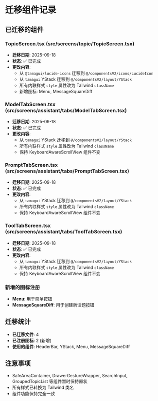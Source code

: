 # 迁移组件记录

## 已迁移的组件

### TopicScreen.tsx (src/screens/topic/TopicScreen.tsx)
- **迁移日期**: 2025-09-18
- **状态**: ✅ 已完成
- **更改内容**:
  - 从 `@tamagui/lucide-icons` 迁移到 `@/componentsV2/icons/LucideIcon`
  - 从 `tamagui` YStack 迁移到 `@/componentsV2/layout/YStack`
  - 所有内联样式 `style` 属性改为 Tailwind `className`
  - 新增图标: Menu, MessageSquareDiff

### ModelTabScreen.tsx (src/screens/assistant/tabs/ModelTabScreen.tsx)
- **迁移日期**: 2025-09-18
- **状态**: ✅ 已完成
- **更改内容**:
  - 从 `tamagui` YStack 迁移到 `@/componentsV2/layout/YStack`
  - 所有内联样式 `style` 属性改为 Tailwind `className`
  - 保持 KeyboardAwareScrollView 组件不变

### PromptTabScreen.tsx (src/screens/assistant/tabs/PromptTabScreen.tsx)
- **迁移日期**: 2025-09-18
- **状态**: ✅ 已完成
- **更改内容**:
  - 从 `tamagui` YStack 迁移到 `@/componentsV2/layout/YStack`
  - 所有内联样式 `style` 属性改为 Tailwind `className`
  - 保持 KeyboardAwareScrollView 组件不变

### ToolTabScreen.tsx (src/screens/assistant/tabs/ToolTabScreen.tsx)
- **迁移日期**: 2025-09-18
- **状态**: ✅ 已完成
- **更改内容**:
  - 从 `tamagui` YStack 迁移到 `@/componentsV2/layout/YStack`
  - 所有内联样式 `style` 属性改为 Tailwind `className`
  - 保持 KeyboardAwareScrollView 组件不变

### 新增的图标注册
- **Menu**: 用于菜单按钮
- **MessageSquareDiff**: 用于创建新话题按钮

## 迁移统计
- **已迁移文件**: 4
- **已注册图标**: 2 (新增)
- **使用的组件**: HeaderBar, YStack, Menu, MessageSquareDiff

## 注意事项
- SafeAreaContainer, DrawerGestureWrapper, SearchInput, GroupedTopicList 等组件暂时保持原状
- 所有样式已转换为 Tailwind 类名
- 组件功能保持完全一致